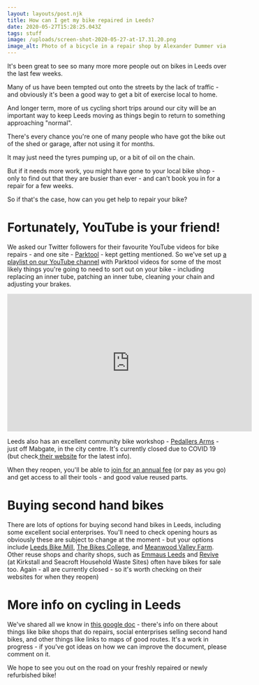 ```yaml
---
layout: layouts/post.njk
title: How can I get my bike repaired in Leeds?
date: 2020-05-27T15:28:25.043Z
tags: stuff
image: /uploads/screen-shot-2020-05-27-at-17.31.20.png
image_alt: Photo of a bicycle in a repair shop by Alexander Dummer via Canva
---
```

It's been great to see so many more more people out on bikes in Leeds over the last few weeks.

Many of us have been tempted out onto the streets by the lack of traffic - and obviously it's been a good way to get a bit of exercise local to home.

And longer term, more of us cycling short trips around our city will be an important way to keep Leeds moving as things begin to return to something approaching "normal".

There's every chance you're one of many people who have got the bike out of the shed or garage, after not using it for months.

It may just need the tyres pumping up, or a bit of oil on the chain.

But if it needs more work, you might have gone to your local bike shop - only to find out that they are busier than ever - and can't book you in for a repair for a few weeks.

So if that's the case, how can you get help to repair your bike?

# Fortunately, YouTube is your friend!

We asked our Twitter followers for their favourite YouTube videos for bike repairs - and one site - [Parktool](https://www.youtube.com/channel/UCzaZ1sPWEuZN-I8_XT6AH8g) - kept getting mentioned.  So we've set up [a playlist on our YouTube channel](https://www.youtube.com/watch?v=58STtUM-Wow&list=PLcImqkHEpk0oQIsgpywzt7XMD0cBbP5-k) with Parktool videos for some of the most likely things you're going to need to sort out on your bike - including replacing an inner tube, patching an inner tube, cleaning your chain and adjusting your brakes.  

<iframe width="560" height="315" src="https://www.youtube.com/embed/58STtUM-Wow" frameborder="0" allow="accelerometer; autoplay; encrypted-media; gyroscope; picture-in-picture" allowfullscreen></iframe>

Leeds also has an excellent community bike workshop - [Pedallers Arms](https://pedallers-arms.org/) - just off Mabgate, in the city centre.  It's currently closed due to COVID 19 (but check[ their website](https://pedallers-arms.org/) for the latest info).  

When they reopen, you'll be able to [join for an annual fee](https://pedallers-arms.org/membership/) (or pay as you go) and get access to all their tools - and good value reused parts.  

# Buying second hand bikes

There are lots of options for buying second hand bikes in Leeds, including some excellent social enterprises.   You'll need to check opening hours as obviously these are subject to change at the moment - but your options include [Leeds Bike Mill](https://leedsbikemill.org/), [The Bikes College](https://thebikescollege.org/), and [Meanwood Valley Farm](https://www.mvuf.org.uk/education/bikes/).  Other reuse shops and charity shops, such as [Emmaus Leeds](https://emmaus.org.uk/leeds/) and [Revive](http://www.reviveleeds.co.uk/) (at Kirkstall and Seacroft Household Waste Sites) often have bikes for sale too.  Again - all are currently closed - so it's worth checking on their websites for when they reopen)



# More info on cycling in Leeds

We've shared all we know in [this google doc](https://docs.google.com/document/d/1DRh1Bqn-x5GmX1JNFytPCMuKxXsMs1KiVyKgNgBEgVs/edit) - there's info on there about things like bike shops that do repairs, social enterprises selling second hand bikes, and other things like links to maps of good routes.  It's a work in progress - if you've got ideas on how we can improve the document, please comment on it. 

We hope to see you out on the road on your freshly repaired or newly refurbished bike!